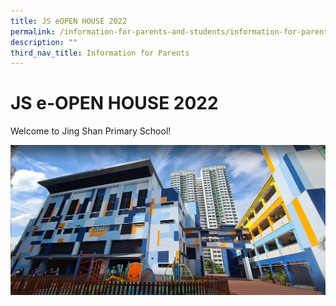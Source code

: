 ```yaml
---
title: JS eOPEN HOUSE 2022
permalink: /information-for-parents-and-students/information-for-parents/js-e-open-house-2022/
description: ""
third_nav_title: Information for Parents
---
```

# **JS e-OPEN HOUSE 2022**

Welcome to Jing Shan Primary School!

![](/images/d15d6fc66_278.jpg)